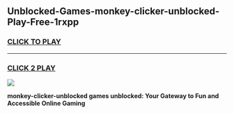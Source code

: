 
## Unblocked-Games-monkey-clicker-unblocked-Play-Free-1rxpp
<h3>
<a href="https://premium76.site?title=monkey-clicker-unblocked&ref=20M">CLICK TO PLAY</a></h3>
<hr>

<h3>
<a href="https://premium76.site?title=monkey-clicker-unblocked&ref=20M">CLICK 2 PLAY</a>
  
</h3>

<a href="https://premium76.site?title=monkey-clicker-unblocked&ref=19M"><img src="https://clearcache.store/games.png"></a>


**monkey-clicker-unblocked games unblocked: Your Gateway to Fun and Accessible Online Gaming**
